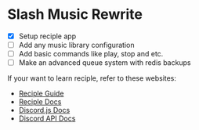 # Slash Music Rewrite

- [X] Setup reciple app
- [ ] Add any music library configuration
- [ ] Add basic commands like play, stop and etc.
- [ ] Make an advanced queue system with redis backups

If your want to learn reciple, refer to these websites:

- [Reciple Guide](https://reciple.js.org/guide)
- [Reciple Docs](https://reciple.js.org/docs)
- [Discord.js Docs](https://discord.js.org/#/)
- [Discord API Docs](https://discord.com/developers/docs)
